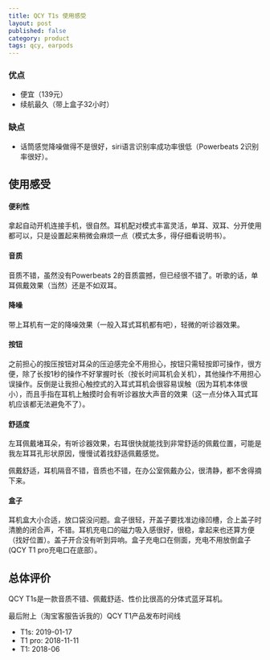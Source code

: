 ```yaml
---
title: QCY T1s 使用感受
layout: post
published: false
category: product
tags: qcy, earpods
---
```


### 优点

- 便宜（139元）
- 续航最久（带上盒子32小时）

### 缺点

- 话筒感觉降噪做得不是很好，siri语言识别率成功率很低（Powerbeats 2识别率很好）。

## 使用感受

#### 便利性

拿起自动开机连接手机，很自然。耳机配对模式丰富灵活，单耳、双耳、分开使用都可以，只是设置起来稍微会麻烦一点（模式太多，得仔细看说明书）。

#### 音质

音质不错，虽然没有Powerbeats 2的音质震撼，但已经很不错了。听歌的话，单耳佩戴效果（当然）还是不如双耳。

#### 降噪

带上耳机有一定的降噪效果（一般入耳式耳机都有吧），轻微的听诊器效果。

#### 按钮

之前担心的按压按钮对耳朵的压迫感完全不用担心，按钮只需轻按即可操作，很方便，除了长按1秒的操作不好掌握时长（按长时间耳机会关机），其他操作不用担心误操作。反倒是让我担心触控式的入耳式耳机会很容易误触（因为耳机本体很小），而且手指在耳机上触摸时会有听诊器放大声音的效果（这一点分体入耳式耳机应该都无法避免不了）。

#### 舒适度

左耳佩戴堵耳朵，有听诊器效果，右耳很快就能找到非常舒适的佩戴位置，可能是我左耳耳孔形状原因，慢慢试着找舒适佩戴感觉。

佩戴舒适，耳机隔音不错，音质也不错，在办公室佩戴办公，很清静，都不舍得摘下来。

#### 盒子

耳机盒大小合适，放口袋没问题。盒子很轻，开盖子要找准边缘凹槽，合上盖子时清脆的闭合声，不错。耳机充电口的磁力吸入感很好，很稳，拿起来也还算方便（找好位置）。盖子开合没有听到异响。盒子充电口在侧面，充电不用放倒盒子(QCY T1 pro充电口在底部）。

## 总体评价

QCY T1s是一款音质不错、佩戴舒适、性价比很高的分体式蓝牙耳机。

最后附上（淘宝客服告诉我的）QCY T1产品发布时间线

- T1s: 2019-01-17
- T1 pro: 2018-11-11
- T1: 2018-06
